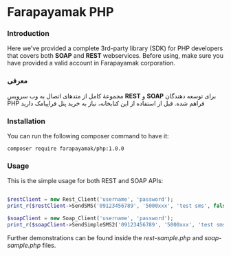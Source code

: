 # Farapayamak PHP

### Introduction
Here we've provided a complete 3rd-party library (SDK) for PHP developers that covers both **SOAP** and **REST** webservices. Before using, make sure you have provided a valid account in Farapayamak corporation.

### معرفی
مجموعۀ کامل از متدهای اتصال به وب سرویس **REST** و **SOAP** برای توسعه دهندگان PHP فراهم شده. قبل از استفاده از این کتابخانه، نیاز به خرید پنل فراپیامک دارید
### Installation
You can run the following composer command to have it:

```
composer require farapayamak/php:1.0.0
```

### Usage
This is the simple usage for both REST and SOAP APIs:
```php

$restClient = new Rest_Client('username', 'password');
print_r($restClient->SendSMS('09123456789', '5000xxx', 'test sms', false));

$soapClient = new Soap_Client('username', 'password');
print_r($soapClient->SendSimpleSMS2('09123456789', '5000xxx', 'test sms', false));

```
Further demonstrations can be found inside the _rest-sample.php_ and _soap-sample.php_ files.


